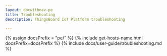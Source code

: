 ```yaml
---
layout: docwithnav-pe
title: Troubleshooting
description: ThingsBoard IoT Platform troubleshooting

---
```


{% assign docsPrefix = "pe/" %}
{% include get-hosts-name.html docsPrefix=docsPrefix %}
{% include docs/user-guide/troubleshooting.md %}